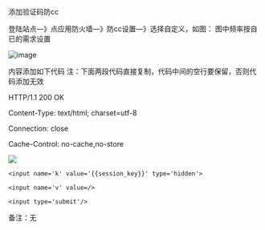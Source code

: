 添加验证码防cc

登陆站点—》点应用防火墙—》防cc设置—》选择自定义，如图： 图中频率按自已的需求设置

![image](https://user-images.githubusercontent.com/90588289/133749864-de5a3a32-3afc-4994-b239-3e27bce4abc3.png)

内容添加如下代码 注：下面两段代码直接复制，代码中间的空行要保留，否则代码添加无效

  HTTP/1.1 200 OK
  
  Content-Type: text/html; charset=utf-8
  
  Connection: close
  
  Cache-Control: no-cache,no-store


  <html><body>
  
  <img src='/KANGLE_CCIMG.php?k={{session_key}}'>
  
  <form action='/KANGLE_CCIMG.php' method='get'>
  
    <input name='k' value='{{session_key}}' type='hidden'>
  
    <input name='v' value=/>
  
    <input type='submit'/>
  
  </form>
  
  </body></html>

备注：无
